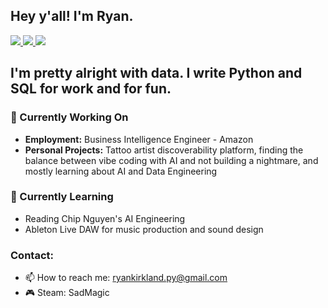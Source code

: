 ## Hey y'all! I'm Ryan.

 <!-- LinkedIn Contact -->
  <a href="https://www.linkedin.com/in/ryanjkirkland/" target="_blank">
    <img src="https://img.shields.io/badge/-RYAN%20KIRKLAND-blue?style=for-the-badge&logo=Linkedin&logoColor=white"/>
  </a>
  
<!-- Email -->
  <a href="mailto:ryankirkland.py@gmail.com">
    <img src="https://img.shields.io/badge/EMAIL-ryankirkland.py@gmail.com-d44638?style=for-the-badge"/>
  </a>

  <a href="https://www.credly.com/badges/99ff304b-cca3-46a1-8549-db8035acc5b7/public_url">
    <img src="https://img.shields.io/badge/AWS-Certified_Solutions_Architect-FF9900?style=for-the-badge"/>
  </a>

<!-- <img src="https://github.com/ryankirkland/ryankirkland/blob/main/title-card.png"/> -->

## I'm pretty alright with data. I write Python and SQL for work and for fun.

<!--
**ryankirkland/ryankirkland** is a ✨ _special_ ✨ repository because its `README.md` (this file) appears on your GitHub profile. -->

### 🔭 Currently Working On

- <b>Employment:</b> Business Intelligence Engineer - Amazon
- <b>Personal Projects:</b> Tattoo artist discoverability platform, finding the balance between vibe coding with AI and not building a nightmare, and mostly learning about AI and Data Engineering

### 🌱 Currently Learning

- Reading Chip Nguyen's AI Engineering
- Ableton Live DAW for music production and sound design

### Contact:
- 📫 How to reach me: ryankirkland.py@gmail.com
- 🎮 Steam: SadMagic
